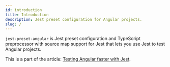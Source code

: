 ```yaml
---
id: introduction
title: Introduction
description: Jest preset configuration for Angular projects.
slug: /
---
```


`jest-preset-angular` is Jest preset configuration and TypeScript preprocessor with source map support for Jest that lets you use Jest to test Angular projects.

This is a part of the article: [Testing Angular faster with Jest](https://www.xfive.co/blog/testing-angular-faster-jest/).
